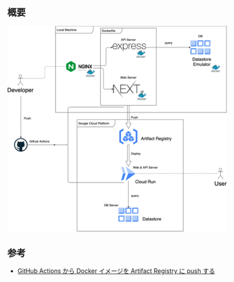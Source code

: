 ## 概要

![構成図](./description.png)


## 参考
- [GitHub Actions から Docker イメージを Artifact Registry に push する](https://qiita.com/hitsumabushi845/items/82af60a6409b0a4bd0de)